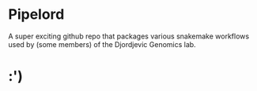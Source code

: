 # Pipelord
A super exciting github repo that packages various snakemake workflows used by (some members) of the Djordjevic Genomics lab.

# :')
